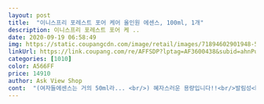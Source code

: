 ```yaml
---
layout: post 
title:  "이니스프리 포레스트 포어 케어 올인원 에센스, 100ml, 1개" 
description: 이니스프리 포레스트 포어 케 ..
date: 2020-09-19 06:58:49 
img: https://static.coupangcdn.com/image/retail/images/71894602901948-50af44bd-cff8-426f-bd43-a18a8d85c825.jpg 
linkUrl: https://link.coupang.com/re/AFFSDP?lptag=AF3600438&subid=ahnPublicAsk&pageKey=284849564&itemId=903911053&vendorItemId=5264912209&traceid=V0-113-ea3776cfd98ac1f7 
categories: [1010] 
color: A566FF 
price: 14910 
author: Ask View Shop 
cont:  "(여자들에센스는 거의 50ml라... <br/>) 혜자스러운 용량입니다!!<br/>발림성<br/>제가 구매한 이유는<br/>향<br/>그렇기때문에 이런 더운여름뿐 아니라 사계절내내 산뜻한 사용감 원하는 남성분들이 좋아하실 만 해요!!<br/>그치만 개인적으로 남자화장품 냄새를 선호하지않아서 이런 그리너리??향 나는거 너무 좋아요!!<br/>남성화장품 냄새가 나야지 향수 사용 안해서 좋다는 분들도 있더라구요!!!<br/>막 남성화장품 냄새가 아니라서 호불호가 생길 수도 있을 것 같아요<br/>무려 6in1 기능이라고 적혀있네요!!<br/>무시 못할 가격이라 가격대비 좀 괜찮은거 이것저것 한번 사보는 중이에요<br/>반투명 액체로 되어있고 막 쫀쫀하지는 않지만 짰을때 퍼지지않는 점성정도라고 보시면 되세요!!<br/>보습은 솔직히 나쁘지 않았습니다.<br/> 안티에에징 제품을 쓸때는 보습이 거의 안되어서 얼굴이 가려워서 긁다가 상처가 난적도 있고 로션을 발라고 흰색 각질이 올라오는 경우가 있었습니다.<br/> 날이 건조한 기간이라 그런거 아닐까 하는 생각이 들었는데 이번에 에센스 제품을 바꿔서 사용해보니 확실히 로션탓이었습니다.<br/> 이 제품으로 바꾸고 난 뒤에는 얼굴 가려움이나 각질이 올라오는 일이 없어서 좋았습니다.<br/> 보습이 엄청 뛰어난 것은 아니지만 그래도 기본적인 보습능력은 나쁘지 않아 편하게 쓸 수 있는 제품 같습니다.<br/><br/>비닐에만 포장되어있어서 불안했는데 다행히 파손은 없네요!!<br/>숲속에 가면 날 것 같은 향이 나요 편안해요!!<br/>스킨+로션+에센스+수분공급+장벽강화+모공케어<br/>신랑도 냄새가 편안해서 좋네 라고 했어요!!<br/>신랑은 쫀쫀한 크림이나 로션 제형이 아니라서 슥슥 바르기 너무 좋다네요!!<br/>아직써보질않아서 후기보고 샀어요남편이 맘에 들었으면좋겠네요<br/>양은 생각보다 적습니다.<br/> 전에 쓰던 제품이 가격도 저렴하고 양도 많았습니다.<br/> 다만 이제품의 경우 펌핑으로 정량을 사용할 수 있습니다.<br/> 전에 쓰던 제품은 펌핑이 아니라 손으로 짜내는 방식이라 사용량이 일정치 않아 낭비되는 양이 많았는데 이제품은 낭비되는 양이 없어서 실제 사용기간은 비슷한 것 같습니다.<br/> 아쉬운 점은 펌핑식이라서 나중에 소량만 로션이 남았을 때 펑핑으로 로션이 나오지않습니다.<br/> 막상 뒤집어서 톡톡 치면 일,이주는 더 쓸 수 있는 양이 바닥에 있는데 펑핑식이다보니 번거롭게 뚜껑을 개봉해서 써야했습니다.<br/> 생각보다 이부분에서 낭비되는 로션의 양이 많은 것같습니다.<br/><br/>우선 단계 많이 필요없고 올인원케어라는 점!!<br/>우선 에센스가 100ml라서 제꺼 에센스에 비하면<br/>우선 제형은 일반적인 로션보다는 점성이 있는 편입니다.<br/> 전에 쓰던 올인원 제품은 묽고 스킨처럼 흐르는 제형이었는데 이 제품은 로션이라기보다는 오히려 에센스같다는 생각이 들었습니다.<br/> 제형 때문에 더많은 양을 발라야할 것같았지만 두번정도의 펌핑으로도 제 얼굴을 충분히 커버할 수 있었습니다.<br/> 3번은 좀 과하게 발려서 로션이 흡수가 늦게되는 듯해 2번이 제일 좋았습니다.<br/> 다만 얼굴 크게에 따라 사용량이 다를 수 있을을 추가로 고려해 구매하시는 것이 좋을 것 같습니다.<br/><br/>저희 신랑 사용하려구 구매한 남성 올인원 에센스!!<br/>저희 신랑은 키이나 비템 제품 위주로 많이 사용했어요!!<br/>전에 쓰던 동일제품군의 안티에이징 제품을 쓰다가 이번에는 에센스 제품을 구매했습니다.<br/> 사실 전에 안티에이징 제품을 쓸 때 얼굴 피부가 건조해서 뜨는 일이 있었는데, 그래도 에센스 제품은 괜찮지 않을까 하는 생각으로 구매했습니다.<br/><br/>정말 구매를 안 할 수가 없는 효과네요!! 굿굿<br/>제품을 펌핑하면 수분로션같은 느낌처럼<br/>제품이름이 포레스트잖아요??<br/>주문하고 역시 로켓배송답게!! 빠르게 와줍니다 굿굿<br/>효과는 솔직히 크게 좋은 점은 못느꼈고 그냥 기본에 충실힌 올인원 화장품이라는 생각이 들었습니다.<br/> 포레스트 올인원 제품 중에서 써보고 싶은 제품들은 다 써본셈인데 솔직히 재구매는 모르겠습니다... <br/>.<br/>전에 쓰던 제품이 좋은데 일제라 뭔가 꺼려지고 막상 이니스프리 제품은 제 기대감을 충족시켜주지 못하는 것같고.<br/> 다른 회사 제품들은 불안해서 못쓰것고 로션 떨어지면 엄청고민할것같네요... <br/>ㅎㅎ<br/>" 
---
```

